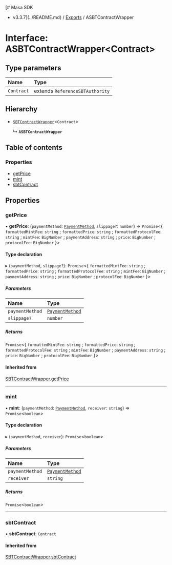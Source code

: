 [# Masa SDK
 - v3.3.7](../README.md) / [Exports](../modules.md) / ASBTContractWrapper

# Interface: ASBTContractWrapper<Contract\>

## Type parameters

| Name | Type |
| :------ | :------ |
| `Contract` | extends `ReferenceSBTAuthority` |

## Hierarchy

- [`SBTContractWrapper`](SBTContractWrapper.md)<`Contract`\>

  ↳ **`ASBTContractWrapper`**

## Table of contents

### Properties

- [getPrice](ASBTContractWrapper.md#getprice)
- [mint](ASBTContractWrapper.md#mint)
- [sbtContract](ASBTContractWrapper.md#sbtcontract)

## Properties

### getPrice

• **getPrice**: (`paymentMethod`: [`PaymentMethod`](../modules.md#paymentmethod), `slippage?`: `number`) => `Promise`<{ `formattedMintFee`: `string` ; `formattedPrice`: `string` ; `formattedProtocolFee`: `string` ; `mintFee`: `BigNumber` ; `paymentAddress`: `string` ; `price`: `BigNumber` ; `protocolFee`: `BigNumber`  }\>

#### Type declaration

▸ (`paymentMethod`, `slippage?`): `Promise`<{ `formattedMintFee`: `string` ; `formattedPrice`: `string` ; `formattedProtocolFee`: `string` ; `mintFee`: `BigNumber` ; `paymentAddress`: `string` ; `price`: `BigNumber` ; `protocolFee`: `BigNumber`  }\>

##### Parameters

| Name | Type |
| :------ | :------ |
| `paymentMethod` | [`PaymentMethod`](../modules.md#paymentmethod) |
| `slippage?` | `number` |

##### Returns

`Promise`<{ `formattedMintFee`: `string` ; `formattedPrice`: `string` ; `formattedProtocolFee`: `string` ; `mintFee`: `BigNumber` ; `paymentAddress`: `string` ; `price`: `BigNumber` ; `protocolFee`: `BigNumber`  }\>

#### Inherited from

[SBTContractWrapper](SBTContractWrapper.md).[getPrice](SBTContractWrapper.md#getprice)

___

### mint

• **mint**: (`paymentMethod`: [`PaymentMethod`](../modules.md#paymentmethod), `receiver`: `string`) => `Promise`<`boolean`\>

#### Type declaration

▸ (`paymentMethod`, `receiver`): `Promise`<`boolean`\>

##### Parameters

| Name | Type |
| :------ | :------ |
| `paymentMethod` | [`PaymentMethod`](../modules.md#paymentmethod) |
| `receiver` | `string` |

##### Returns

`Promise`<`boolean`\>

___

### sbtContract

• **sbtContract**: `Contract`

#### Inherited from

[SBTContractWrapper](SBTContractWrapper.md).[sbtContract](SBTContractWrapper.md#sbtcontract)
